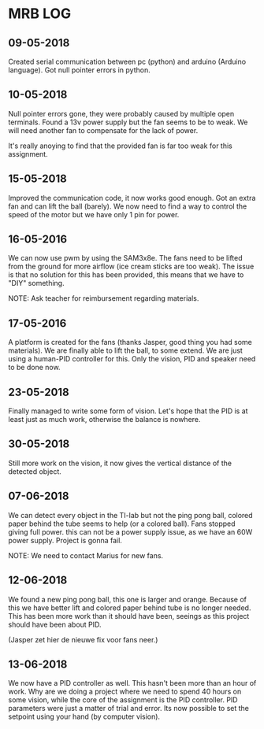 # MRB LOG

## 09-05-2018
Created serial communication between pc (python) and arduino (Arduino language).
Got null pointer errors in python.

## 10-05-2018
Null pointer errors gone, they were probably caused by multiple open terminals.
Found a 13v power supply but the fan seems to be to weak.
We will need another fan to compensate for the lack of power.

It's really anoying to find that the provided fan is far too weak for this assignment.

## 15-05-2018
Improved the communication code, it now works good enough.
Got an extra fan and can lift the ball (barely).
We now need to find a way to control the speed of the motor but we have only 1 pin for power.

## 16-05-2016
We can now use pwm by using the SAM3x8e.
The fans need to be lifted from the ground for more airflow (ice cream sticks are too weak). 
The issue is that no solution for this has been provided, this means that we have to "DIY" something.

NOTE: Ask teacher for reimbursement regarding materials.

## 17-05-2016
A platform is created for the fans (thanks Jasper, good thing you had some materials).
We are finally able to lift the ball, to some extend. We are just using a human-PID controller for this.
Only the vision, PID and speaker need to be done now.

## 23-05-2018
Finally managed to write some form of vision.
Let's hope that the PID is at least just as much work, otherwise the balance is nowhere.

## 30-05-2018
Still more work on the vision, it now gives the vertical distance of the detected object.

## 07-06-2018
We can detect every object in the TI-lab but not the ping pong ball, colored paper behind the tube seems to help (or a colored ball).
Fans stopped giving full power. this can not be a power supply issue, as we have an 60W power supply.
Project is gonna fail.

NOTE: We need to contact Marius for new fans.

## 12-06-2018
We found a new ping pong ball, this one is larger and orange. Because of this we have better lift and colored paper behind tube is no longer needed.
This has been more work than it should have been, seeings as this project should have been about PID.

(Jasper zet hier de nieuwe fix voor fans neer.)

## 13-06-2018
We now have a PID controller as well.
This hasn't been more than an hour of work.
Why are we doing a project where we need to spend 40 hours on some vision, while the core of the assignment is the PID controller.
PID parameters were just a matter of trial and error.
Its now possible to set the setpoint using your hand (by computer vision).
